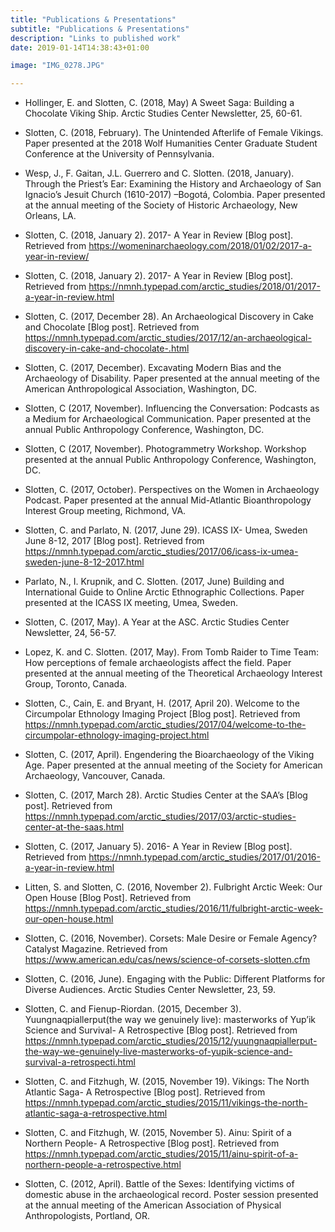 ```yaml
---
title: "Publications & Presentations"
subtitle: "Publications & Presentations"
description: "Links to published work"
date: 2019-01-14T14:38:43+01:00

image: "IMG_0278.JPG"

---
```


* Hollinger, E. and Slotten, C. (2018, May) A Sweet Saga: Building a Chocolate Viking Ship. Arctic Studies Center Newsletter, 25, 60-61.

* Slotten, C. (2018, February). The Unintended Afterlife of Female Vikings.  Paper presented at the 2018 Wolf Humanities Center Graduate Student Conference at the University of Pennsylvania.

* Wesp, J., F. Gaitan, J.L. Guerrero and C. Slotten. (2018, January). Through the Priest’s Ear: Examining    the History and Archaeology of San Ignacio’s Jesuit Church (1610-2017) –Bogotá, Colombia. Paper presented at the annual meeting of the Society of Historic Archaeology, New Orleans, LA.

* Slotten, C. (2018, January 2). 2017- A Year in Review [Blog post]. Retrieved from https://womeninarchaeology.com/2018/01/02/2017-a-year-in-review/

* Slotten, C. (2018, January 2). 2017- A Year in Review [Blog post]. Retrieved from https://nmnh.typepad.com/arctic_studies/2018/01/2017-a-year-in-review.html

* Slotten, C. (2017, December 28). An Archaeological Discovery in Cake and Chocolate [Blog post]. Retrieved from https://nmnh.typepad.com/arctic_studies/2017/12/an-archaeological-discovery-in-cake-and-chocolate-.html

* Slotten, C. (2017, December). Excavating Modern Bias and the Archaeology of Disability. Paper presented at the annual meeting of the American Anthropological Association, Washington, DC.

* Slotten, C (2017, November).  Influencing the Conversation: Podcasts as a Medium for Archaeological Communication. Paper presented at the annual Public Anthropology Conference, Washington, DC.

* Slotten, C (2017, November).  Photogrammetry Workshop.  Workshop presented at the annual Public Anthropology Conference, Washington, DC.

* Slotten, C. (2017, October).   Perspectives on the Women in Archaeology Podcast. Paper presented at the annual Mid-Atlantic Bioanthropology Interest Group meeting, Richmond, VA.

* Slotten, C. and Parlato, N. (2017, June 29). ICASS IX- Umea, Sweden June 8-12, 2017 [Blog post].  Retrieved from https://nmnh.typepad.com/arctic_studies/2017/06/icass-ix-umea-sweden-june-8-12-2017.html

* Parlato, N., I. Krupnik, and C. Slotten. (2017, June) Building and International Guide to Online Arctic Ethnographic Collections. Paper presented at the ICASS IX meeting, Umea, Sweden.

* Slotten, C. (2017, May).  A Year at the ASC.  Arctic Studies Center Newsletter, 24, 56-57.

* Lopez, K. and C. Slotten. (2017, May).  From Tomb Raider to Time Team: How perceptions of female archaeologists affect the field. Paper presented at the annual meeting of the Theoretical Archaeology Interest Group, Toronto, Canada.

* Slotten, C., Cain, E. and Bryant, H. (2017, April 20). Welcome to the Circumpolar Ethnology Imaging Project [Blog post].  Retrieved from https://nmnh.typepad.com/arctic_studies/2017/04/welcome-to-the-circumpolar-ethnology-imaging-project.html

* Slotten, C. (2017, April). Engendering the Bioarchaeology of the Viking Age. Paper presented at the annual meeting of the Society for American Archaeology, Vancouver, Canada.

* Slotten, C. (2017, March 28). Arctic Studies Center at the SAA’s [Blog post]. Retrieved from https://nmnh.typepad.com/arctic_studies/2017/03/arctic-studies-center-at-the-saas.html

* Slotten, C. (2017, January 5). 2016- A Year in Review [Blog post]. Retrieved from https://nmnh.typepad.com/arctic_studies/2017/01/2016-a-year-in-review.html

* Litten, S. and Slotten, C. (2016, November 2).  Fulbright Arctic Week: Our Open House [Blog Post].  Retrieved from https://nmnh.typepad.com/arctic_studies/2016/11/fulbright-arctic-week-our-open-house.html

* Slotten, C. (2016, November). Corsets: Male Desire or Female Agency? Catalyst Magazine. Retrieved from https://www.american.edu/cas/news/science-of-corsets-slotten.cfm

* Slotten, C. (2016, June). Engaging with the Public: Different Platforms for Diverse Audiences.  Arctic Studies Center Newsletter, 23, 59.

* Slotten, C. and Fienup-Riordan. (2015, December 3).  Yuungnaqpiallerput(the way we genuinely live): masterworks of Yup’ik Science and Survival- A Retrospective [Blog post].  Retrieved from https://nmnh.typepad.com/arctic_studies/2015/12/yuungnaqpiallerput-the-way-we-genuinely-live-masterworks-of-yupik-science-and-survival-a-retrospecti.html

* Slotten, C. and Fitzhugh, W. (2015, November 19). Vikings: The North Atlantic Saga- A Retrospective [Blog post]. Retrieved from https://nmnh.typepad.com/arctic_studies/2015/11/vikings-the-north-atlantic-saga-a-retrospective.html

* Slotten, C. and Fitzhugh, W. (2015, November 5).  Ainu: Spirit of a Northern People- A Retrospective [Blog post].  Retrieved from https://nmnh.typepad.com/arctic_studies/2015/11/ainu-spirit-of-a-northern-people-a-retrospective.html

* Slotten, C. (2012, April).  Battle of the Sexes: Identifying victims of domestic abuse in the archaeological record. Poster session presented at the annual meeting of the American Association of Physical Anthropologists, Portland, OR.
